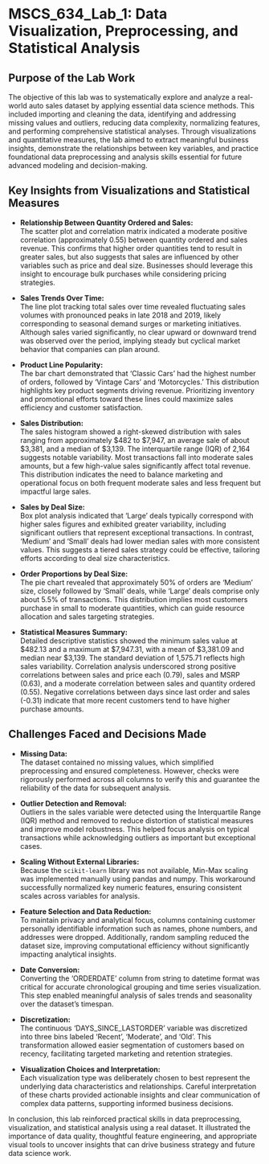 # MSCS_634_Lab_1: Data Visualization, Preprocessing, and Statistical Analysis

## Purpose of the Lab Work

The objective of this lab was to systematically explore and analyze a real-world auto sales dataset by applying essential data science methods. This included importing and cleaning the data, identifying and addressing missing values and outliers, reducing data complexity, normalizing features, and performing comprehensive statistical analyses. Through visualizations and quantitative measures, the lab aimed to extract meaningful business insights, demonstrate the relationships between key variables, and practice foundational data preprocessing and analysis skills essential for future advanced modeling and decision-making.

## Key Insights from Visualizations and Statistical Measures

- **Relationship Between Quantity Ordered and Sales:**  
  The scatter plot and correlation matrix indicated a moderate positive correlation (approximately 0.55) between quantity ordered and sales revenue. This confirms that higher order quantities tend to result in greater sales, but also suggests that sales are influenced by other variables such as price and deal size. Businesses should leverage this insight to encourage bulk purchases while considering pricing strategies.

- **Sales Trends Over Time:**  
  The line plot tracking total sales over time revealed fluctuating sales volumes with pronounced peaks in late 2018 and 2019, likely corresponding to seasonal demand surges or marketing initiatives. Although sales varied significantly, no clear upward or downward trend was observed over the period, implying steady but cyclical market behavior that companies can plan around.

- **Product Line Popularity:**  
  The bar chart demonstrated that ‘Classic Cars’ had the highest number of orders, followed by ‘Vintage Cars’ and ‘Motorcycles.’ This distribution highlights key product segments driving revenue. Prioritizing inventory and promotional efforts toward these lines could maximize sales efficiency and customer satisfaction.

- **Sales Distribution:**  
  The sales histogram showed a right-skewed distribution with sales ranging from approximately $482 to $7,947, an average sale of about $3,381, and a median of $3,139. The interquartile range (IQR) of 2,164 suggests notable variability. Most transactions fall into moderate sales amounts, but a few high-value sales significantly affect total revenue. This distribution indicates the need to balance marketing and operational focus on both frequent moderate sales and less frequent but impactful large sales.

- **Sales by Deal Size:**  
  Box plot analysis indicated that ‘Large’ deals typically correspond with higher sales figures and exhibited greater variability, including significant outliers that represent exceptional transactions. In contrast, ‘Medium’ and ‘Small’ deals had lower median sales with more consistent values. This suggests a tiered sales strategy could be effective, tailoring efforts according to deal size characteristics.

- **Order Proportions by Deal Size:**  
  The pie chart revealed that approximately 50% of orders are ‘Medium’ size, closely followed by ‘Small’ deals, while ‘Large’ deals comprise only about 5.5% of transactions. This distribution implies most customers purchase in small to moderate quantities, which can guide resource allocation and sales targeting strategies.

- **Statistical Measures Summary:**  
  Detailed descriptive statistics showed the minimum sales value at $482.13 and a maximum at $7,947.31, with a mean of $3,381.09 and median near $3,139. The standard deviation of 1,575.71 reflects high sales variability. Correlation analysis underscored strong positive correlations between sales and price each (0.79), sales and MSRP (0.63), and a moderate correlation between sales and quantity ordered (0.55). Negative correlations between days since last order and sales (-0.31) indicate that more recent customers tend to have higher purchase amounts.

## Challenges Faced and Decisions Made

- **Missing Data:**  
  The dataset contained no missing values, which simplified preprocessing and ensured completeness. However, checks were rigorously performed across all columns to verify this and guarantee the reliability of the data for subsequent analysis.

- **Outlier Detection and Removal:**  
  Outliers in the sales variable were detected using the Interquartile Range (IQR) method and removed to reduce distortion of statistical measures and improve model robustness. This helped focus analysis on typical transactions while acknowledging outliers as important but exceptional cases.

- **Scaling Without External Libraries:**  
  Because the `scikit-learn` library was not available, Min-Max scaling was implemented manually using pandas and numpy. This workaround successfully normalized key numeric features, ensuring consistent scales across variables for analysis.

- **Feature Selection and Data Reduction:**  
  To maintain privacy and analytical focus, columns containing customer personally identifiable information such as names, phone numbers, and addresses were dropped. Additionally, random sampling reduced the dataset size, improving computational efficiency without significantly impacting analytical insights.

- **Date Conversion:**  
  Converting the ‘ORDERDATE’ column from string to datetime format was critical for accurate chronological grouping and time series visualization. This step enabled meaningful analysis of sales trends and seasonality over the dataset’s timespan.

- **Discretization:**  
  The continuous ‘DAYS_SINCE_LASTORDER’ variable was discretized into three bins labeled ‘Recent’, ‘Moderate’, and ‘Old’. This transformation allowed easier segmentation of customers based on recency, facilitating targeted marketing and retention strategies.

- **Visualization Choices and Interpretation:**  
  Each visualization type was deliberately chosen to best represent the underlying data characteristics and relationships. Careful interpretation of these charts provided actionable insights and clear communication of complex data patterns, supporting informed business decisions.

In conclusion, this lab reinforced practical skills in data preprocessing, visualization, and statistical analysis using a real dataset. It illustrated the importance of data quality, thoughtful feature engineering, and appropriate visual tools to uncover insights that can drive business strategy and future data science work.
